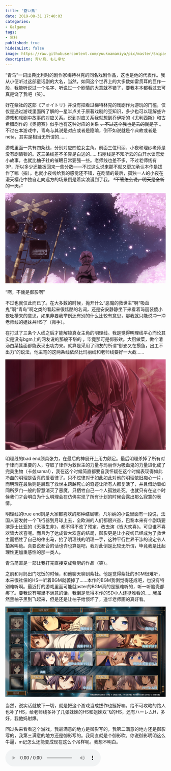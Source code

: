 ```yaml
---
title: '蒼い鳥'
date: 2019-08-31 17:40:03
categories:
- Galgame
tags: 
- 紫社
published: true
hideInList: false
image: https://raw.githubusercontent.com/yuukoamamiya/pic/master/Snipaste_2019-08-31_17-24-17.png
description: 青い鳥、もし幸せ
---
```

“青鸟”一词出典比利时的剧作家梅特林克的同名戏剧作品，这也是他的代表作。我从小便听过这部童话剧的大名，当然，如同这个世界上的大多数如雷贯耳的巨作一般，我能听说过一个名字、听说过一个剧情的大意就不错了，要我本本都看过去可真是饶了我吧（笑）。

<!-- more -->

好在紫社的这部《アオイトリ》并没有把看过梅特林克的戏剧作为游玩的门槛，仅仅是通过游戏里面所了解的一星半点关于原著戏剧的豆知识，多少也可以理解些许游戏和戏剧中故事的对应关系。说到对应关系我就想到乔伊斯的《尤利西斯》和古希腊剧作的《奥德赛》似乎也有这种对应的关系 ~~，不过这个我也是云的就是了~~ 。不过在本游戏中，青鸟与其说是对应或者是隐喻，倒不如说就是个典故或者是neta，其实是相当无所谓的……

游戏里面一共有四条线，分别对应四位女主角。前面三位玛丽、小夜和理纱老师是没有剧情锁的。这三条线差不多算是白送的……玛丽线是不知所云的白开水谈恋爱小故事，也就比柚子社的催眠日常要强一些。老师线也差不多，不过老师线有3P，所以多少还能扳回来一些分数——不过这么说来那不就又更加承认本作是拔作了嘛（摔）。也就小夜线给我的感觉还不错，在剧情的最后，孤独一人的小夜在漫天樱花中独自走向远方的场景倒是着实浪漫到了我。 ~~“不管怎么说，明天是全新的一天。”~~

![小夜](https://raw.githubusercontent.com/yuukoamamiya/pic/master/Snipaste_2019-08-31_16-21-56.png)

“啊，不愧是御影啊”

不过也就仅此而已了。在大多数的时候，抛开什么“恶魔的救世主”啊“吸血鬼”啊“青鸟”啊之类的看起来很炫酷的名词，还是安安静静坐下来看着玛丽装傻小夜吐槽来的意思，如果非要我举例还有别的什么比较有意思，那我就只能说冲一冲老师线的姐妹丼HS了（摊手）。  

在打过了三条个人线之后才能解锁真女主角的明理线。我是觉得明理线平心而论其实是没有bgm上的网友说的那般不堪的 ，毕竟那可是御影欸。大厨做菜，做个清汤白菜挂面都能表现出功力来。就算是采用了网友的所谓“御影又在摸鱼，出工不出力”的说法，他主笔的这两条线依然比玛丽线和老师线要好一大截……

![明理](https://raw.githubusercontent.com/yuukoamamiya/pic/master/Snipaste_2019-08-31_16-57-59.png)

明理线的bad end颇具张力，在最后的神展开上用力颇足。最后明理杀掉了所有对于律而言重要的人，夺取了律作为救世主的力量与玛丽作为吸血鬼的力量进化成了完美生物（卡兹sama!），我在这个时候简直都要自我怀疑在这个时候表现得如此冷血的明理是否真的爱着律了。只不过律对于如此如此对他的明理依旧痴心一片，而明理在最后则是展现了救世主跨越死亡的奇迹让所有人都复活了，并且借助着如同所罗门一般的智慧消灭了恶魔，只牺牲自己一个人孤独赴死。也就只有在这个时候我们才会明白为什么明理会在仿佛实现了所有计划的时候会露出那么寂寞的表情。

明理线的true end则是大家都喜欢的那种结局嘛。凡尔纳的小说里面有一段说，法国人要发射一个飞行器到月球上去，全欧洲的人们都很兴奋，巴黎本来有个剧场要演莎士比亚的《无事生非》，都不得不改了预定，改去演《皆大欢喜》。可见谁不喜欢皆大欢喜呢。而且为了达成皆大欢喜的结局，御影更是让小夜线已经成为了救世主而牺牲了自己的律出马，抬了明理线的明理一手，这种平行世界干涉的设定令人拍案叫绝。真要说都合的话也许也算是吧，我对此倒是比较无所谓，毕竟我是比起理性更加重感性的那一类人。

青鸟简直是一部让我打完直接变成紫厨的作品（笑）。

之前和月妈出门吃饭的时候，和他聊天聊到紫社。他是觉得紫社的BGM很难听，本来很社保的HS一听着BGM就萎掉了……本作的BGM我倒觉得还成吧，也没有特别难听啊。最近打的游戏里面可能就aster的BGM真的是挺难听的，听一听脑壳都疼了。要我说有哪里不满意的话，我倒是觉得本作的SD小人还挺难看的……我虽然黑柚子黑到飞起来，但是还是让柚子给惯坏了，遥华老师画的真好看。

![HS](https://raw.githubusercontent.com/yuukoamamiya/pic/master/Snipaste_2019-08-31_17-24-47.png)

当然，说实话就放下一切，就是把这个游戏当成拔作也挺好嘛。给不可攻略的路人也补了HS，给老师线多补了几张妹妹的HS和姐妹双飞的HS，还有ハーレムH，多好，我他妈射爆。

回过头来看看这个游戏，我最满意的地方是御影写的，我第二满意的地方还是御影写的，我第三满意的地方还是御影写的。我简直就是个御影吹。你说御影明明这么牛逼，m记怎么还能变成现在这么个吊样呢。我想不明白。

<audio preload controls loop src = "https://storage.live.com/items/734D3C6FB1804A6C!753?authkey=AAYqo4dSjXcCAlU"></audio>
